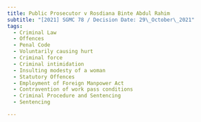 ```yaml
---
title: Public Prosecutor v Rosdiana Binte Abdul Rahim
subtitle: "[2021] SGMC 78 / Decision Date: 29\_October\_2021"
tags:
  - Criminal Law
  - Offences
  - Penal Code
  - Voluntarily causing hurt
  - Criminal force
  - Criminal intimidation
  - Insulting modesty of a woman
  - Statutory Offences
  - Employment of Foreign Manpower Act
  - Contravention of work pass conditions
  - Criminal Procedure and Sentencing
  - Sentencing

---
```

